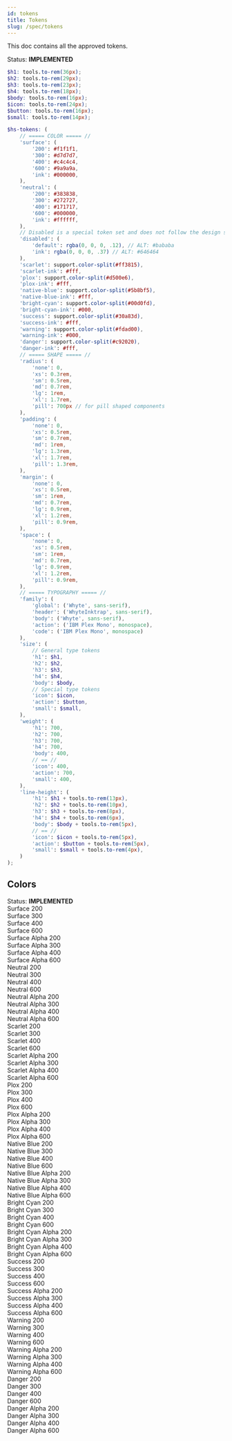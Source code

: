 ```yaml
---
id: tokens 
title: Tokens 
slug: /spec/tokens
---
```


This doc contains all the approved tokens.

<div class="hs-status-tag implemented">
    <span class="hs-status-tag__label">Status: <b>IMPLEMENTED</b></span>
</div>

```scss
$h1: tools.to-rem(36px);
$h2: tools.to-rem(29px);
$h3: tools.to-rem(23px);
$h4: tools.to-rem(18px);
$body: tools.to-rem(16px);
$icon: tools.to-rem(24px);
$button: tools.to-rem(16px);
$small: tools.to-rem(14px);

$hs-tokens: (
    // ===== COLOR ===== //
    'surface': (
        '200': #f1f1f1,
        '300': #d7d7d7,
        '400': #c4c4c4,
        '600': #9a9a9a,
        'ink': #000000,
    ),
    'neutral': (
        '200': #383838,
        '300': #272727,
        '400': #171717,
        '600': #000000,
        'ink': #ffffff,
    ),
    // Disabled is a special token set and does not follow the design specs' 600-200 color naming scheme.
    'disabled': (
        'default': rgba(0, 0, 0, .12), // ALT: #bababa
        'ink': rgba(0, 0, 0, .37) // ALT: #646464
    ),
    'scarlet': support.color-split(#ff3815),
    'scarlet-ink': #fff,
    'plox': support.color-split(#d500e6),
    'plox-ink': #fff,
    'native-blue': support.color-split(#5b8bf5),
    'native-blue-ink': #fff,
    'bright-cyan': support.color-split(#00d0fd),
    'bright-cyan-ink': #000,
    'success': support.color-split(#30a83d),
    'success-ink': #fff,
    'warning': support.color-split(#fdad00),
    'warning-ink': #000,
    'danger': support.color-split(#c92020),
    'danger-ink': #fff,
    // ===== SHAPE ===== //
    'radius': (
        'none': 0,
        'xs': 0.3rem,
        'sm': 0.5rem,
        'md': 0.7rem,
        'lg': 1rem,
        'xl': 1.7rem,
        'pill': 700px // for pill shaped components
    ),
    'padding': (
        'none': 0,
        'xs': 0.5rem,
        'sm': 0.7rem,
        'md': 1rem,
        'lg': 1.3rem,
        'xl': 1.7rem,
        'pill': 1.3rem,
    ),
    'margin': (
        'none': 0,
        'xs': 0.5rem,
        'sm': 1rem,
        'md': 0.7rem,
        'lg': 0.9rem,
        'xl': 1.2rem,
        'pill': 0.9rem,
    ),
    'space': (
        'none': 0,
        'xs': 0.5rem,
        'sm': 1rem,
        'md': 0.7rem,
        'lg': 0.9rem,
        'xl': 1.2rem,
        'pill': 0.9rem,
    ),
    // ===== TYPOGRAPHY ===== //
    'family': (
        'global': ('Whyte', sans-serif),
        'header': ('WhyteInktrap', sans-serif),
        'body': ('Whyte', sans-serif),
        'action': ('IBM Plex Mono', monospace),
        'code': ('IBM Plex Mono', monospace)
    ),
    'size': (
        // General type tokens
        'h1': $h1,
        'h2': $h2,
        'h3': $h3,
        'h4': $h4,
        'body': $body,
        // Special type tokens
        'icon': $icon,
        'action': $button,
        'small': $small,
    ),
    'weight': (
        'h1': 700,
        'h2': 700,
        'h3': 700,
        'h4': 700,
        'body': 400,
        // == //
        'icon': 400,
        'action': 700,
        'small': 400,
    ),
    'line-height': (
        'h1': $h1 + tools.to-rem(13px),
        'h2': $h2 + tools.to-rem(10px),
        'h3': $h3 + tools.to-rem(8px),
        'h4': $h4 + tools.to-rem(6px),
        'body': $body + tools.to-rem(5px),
        // == //
        'icon': $icon + tools.to-rem(5px),
        'action': $button + tools.to-rem(5px),
        'small': $small + tools.to-rem(4px),
    )
);
```

## Colors

<div class="hs-status-tag implemented">
    <span class="hs-status-tag__label">Status: <b>IMPLEMENTED</b></span>
</div>
<section class="token-module">
  <div class="color-module">
    <div class="hs-bg-surface-200"><span>Surface 200</span></div>
    <div class="hs-bg-surface-300"><span>Surface 300</span></div>
    <div class="hs-bg-surface-400"><span>Surface 400</span></div>
    <div class="hs-bg-surface-600"><span>Surface 600</span></div>
    <div class="hs-bg-surface-alpha-200"><span>Surface Alpha 200</span></div>
    <div class="hs-bg-surface-alpha-300"><span>Surface Alpha 300</span></div>
    <div class="hs-bg-surface-alpha-400"><span>Surface Alpha 400</span></div>
    <div class="hs-bg-surface-alpha-600"><span>Surface Alpha 600</span></div>
  </div>
  <div class="color-module">
    <div class="hs-bg-neutral-200"><span>Neutral 200</span></div>
    <div class="hs-bg-neutral-300"><span>Neutral 300</span></div>
    <div class="hs-bg-neutral-400"><span>Neutral 400</span></div>
    <div class="hs-bg-neutral-600"><span>Neutral 600</span></div>
    <div class="hs-bg-neutral-alpha-200"><span>Neutral Alpha 200</span></div>
    <div class="hs-bg-neutral-alpha-300"><span>Neutral Alpha 300</span></div>
    <div class="hs-bg-neutral-alpha-400"><span>Neutral Alpha 400</span></div>
    <div class="hs-bg-neutral-alpha-600"><span>Neutral Alpha 600</span></div>
  </div>
  <div class="color-module">
    <div class="hs-bg-scarlet-200"><span>Scarlet 200</span></div>
    <div class="hs-bg-scarlet-300"><span>Scarlet 300</span></div>
    <div class="hs-bg-scarlet-400"><span>Scarlet 400</span></div>
    <div class="hs-bg-scarlet-600"><span>Scarlet 600</span></div>
    <div class="hs-bg-scarlet-alpha-200"><span>Scarlet Alpha 200</span></div>
    <div class="hs-bg-scarlet-alpha-300"><span>Scarlet Alpha 300</span></div>
    <div class="hs-bg-scarlet-alpha-400"><span>Scarlet Alpha 400</span></div>
    <div class="hs-bg-scarlet-alpha-600"><span>Scarlet Alpha 600</span></div>
  </div>
  <div class="color-module">
    <div class="hs-bg-plox-200"><span>Plox 200</span></div>
    <div class="hs-bg-plox-300"><span>Plox 300</span></div>
    <div class="hs-bg-plox-400"><span>Plox 400</span></div>
    <div class="hs-bg-plox-600"><span>Plox 600</span></div>
    <div class="hs-bg-plox-alpha-200"><span>Plox Alpha 200</span></div>
    <div class="hs-bg-plox-alpha-300"><span>Plox Alpha 300</span></div>
    <div class="hs-bg-plox-alpha-400"><span>Plox Alpha 400</span></div>
    <div class="hs-bg-plox-alpha-600"><span>Plox Alpha 600</span></div>
  </div>
  <div class="color-module">
    <div class="hs-bg-native-blue-200"><span>Native Blue 200</span></div>
    <div class="hs-bg-native-blue-300"><span>Native Blue 300</span></div>
    <div class="hs-bg-native-blue-400"><span>Native Blue 400</span></div>
    <div class="hs-bg-native-blue-600"><span>Native Blue 600</span></div>
    <div class="hs-bg-native-blue-alpha-200"><span>Native Blue Alpha 200</span></div>
    <div class="hs-bg-native-blue-alpha-300"><span>Native Blue Alpha 300</span></div>
    <div class="hs-bg-native-blue-alpha-400"><span>Native Blue Alpha 400</span></div>
    <div class="hs-bg-native-blue-alpha-600"><span>Native Blue Alpha 600</span></div>
  </div>
  <div class="color-module">
    <div class="hs-bg-bright-cyan-200"><span>Bright Cyan 200</span></div>
    <div class="hs-bg-bright-cyan-300"><span>Bright Cyan 300</span></div>
    <div class="hs-bg-bright-cyan-400"><span>Bright Cyan 400</span></div>
    <div class="hs-bg-bright-cyan-600"><span>Bright Cyan 600</span></div>
    <div class="hs-bg-bright-cyan-alpha-200"><span>Bright Cyan Alpha 200</span></div>
    <div class="hs-bg-bright-cyan-alpha-300"><span>Bright Cyan Alpha 300</span></div>
    <div class="hs-bg-bright-cyan-alpha-400"><span>Bright Cyan Alpha 400</span></div>
    <div class="hs-bg-bright-cyan-alpha-600"><span>Bright Cyan Alpha 600</span></div>
  </div>
  <div class="color-module">
    <div class="hs-bg-success-200"><span>Success 200</span></div>
    <div class="hs-bg-success-300"><span>Success 300</span></div>
    <div class="hs-bg-success-400"><span>Success 400</span></div>
    <div class="hs-bg-success-600"><span>Success 600</span></div>
    <div class="hs-bg-success-alpha-200"><span>Success Alpha 200</span></div>
    <div class="hs-bg-success-alpha-300"><span>Success Alpha 300</span></div>
    <div class="hs-bg-success-alpha-400"><span>Success Alpha 400</span></div>
    <div class="hs-bg-success-alpha-600"><span>Success Alpha 600</span></div>
  </div>
  <div class="color-module">
    <div class="hs-bg-warning-200"><span>Warning 200</span></div>
    <div class="hs-bg-warning-300"><span>Warning 300</span></div>
    <div class="hs-bg-warning-400"><span>Warning 400</span></div>
    <div class="hs-bg-warning-600"><span>Warning 600</span></div>
    <div class="hs-bg-warning-alpha-200"><span>Warning Alpha 200</span></div>
    <div class="hs-bg-warning-alpha-300"><span>Warning Alpha 300</span></div>
    <div class="hs-bg-warning-alpha-400"><span>Warning Alpha 400</span></div>
    <div class="hs-bg-warning-alpha-600"><span>Warning Alpha 600</span></div>
  </div>
  <div class="color-module">
    <div class="hs-bg-danger-200"><span>Danger 200</span></div>
    <div class="hs-bg-danger-300"><span>Danger 300</span></div>
    <div class="hs-bg-danger-400"><span>Danger 400</span></div>
    <div class="hs-bg-danger-600"><span>Danger 600</span></div>
    <div class="hs-bg-danger-alpha-200"><span>Danger Alpha 200</span></div>
    <div class="hs-bg-danger-alpha-300"><span>Danger Alpha 300</span></div>
    <div class="hs-bg-danger-alpha-400"><span>Danger Alpha 400</span></div>
    <div class="hs-bg-danger-alpha-600"><span>Danger Alpha 600</span></div>
  </div>
</section>